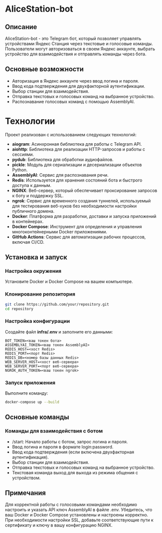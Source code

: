 # AliceStation-bot

## Описание
AliceStation-bot - это Telegram бот, который позволяет управлять устройствами Яндекс Станция через текстовые и голосовые команды. Пользователи могут авторизоваться в своем Яндекс аккаунте, выбрать устройство для взаимодействия и отправлять команды через бота.

## Основные возможности
- Авторизация в Яндекс аккаунте через ввод логина и пароля.
- Ввод кода подтверждения для двухфакторной аутентификации.
- Выбор станции для взаимодействия.
- Отправка текстовых и голосовых команд на выбранное устройство.
- Распознавание голосовых команд с помощью AssemblyAI.

# Технологии
Проект реализован с использованием следующих технологий:
- **aiogram**: Асинхронная библиотека для работы с Telegram API.
- **aiohttp**: Библиотека для реализации HTTP-запросов и работы с сессиями.
- **pydub**: Библиотека для обработки аудиофайлов.
- **pickle**: Модуль для сериализации и десериализации объектов Python.
- **AssemblyAI**: Сервис для распознавания речи.
- **Redis**: Используется для хранения состояний бота и быстрого доступа к данным.
- **NGINX**: Веб-сервер, который обеспечивает проксирование запросов к боту и поддержку SSL.
- **ngrok**: Сервис для временного создания туннелей, используемый для тестирования веб-хуков без необходимости настройки публичного домена.
- **Docker**: Платформа для разработки, доставки и запуска приложений в контейнерах.
- **Docker Compose**: Инструмент для определения и управления многоконтейнерными Docker приложениями.
- **GitHub Actions**: Сервис для автоматизации рабочих процессов, включая CI/CD.

## Установка и запуск

### Настройка окружения
Установите Docker и Docker Compose на вашем компьютере.

### Клонирование репозитория

``` sh
git clone https://github.com/your/repository.git
cd repository
```

### Настройка конфигурации
Создайте файл **infra/.env** и заполните его данными:

``` plaintext
BOT_TOKEN=<ваш токен бота>
ASSEMBLYAI_TOKEN=<ваш токен AssemblyAI>
REDIS_HOST=<хост Redis>
REDIS_PORT=<порт Redis>
REDIS_DB=<номер базы данных Redis>
WEB_SERVER_HOST=<хост веб-сервера>
WEB_SERVER_PORT=<порт веб-сервера>
NGROK_AUTH_TOKEN=<ваш токен ngrok>
```

### Запуск приложения
Выполните команду:

``` sh
docker-compose up --build
```

## Основные команды

### Команды для взаимодействия с ботом
- /start: Начало работы с ботом, запрос логина и пароля.
- Ввод логина и пароля в формате login:password.
- Ввод кода подтверждения (если включена двухфакторная аутентификация).
- Выбор станции для взаимодействия.
- Отправка текстовых и голосовых команд на выбранное устройство.
- Текстовая команда выход для выхода из режима общения с устройством.

## Примечания
Для корректной работы с голосовыми командами необходимо настроить и указать API ключ AssemblyAI в файле .env.
Убедитесь, что ваш Docker и Docker Compose установлены и настроены корректно.
При необходимости настройки SSL, добавьте соответствующие пути к сертификату и ключу в вашу конфигурацию NGINX.
